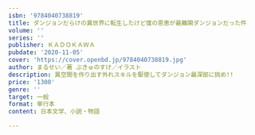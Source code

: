 ```yaml
---
isbn: '9784040738819'
title: ダンジョンだらけの異世界に転生したけど僕の恩恵が最難関ダンジョンだった件
volume: ''
series: ''
publisher: ＫＡＤＯＫＡＷＡ
pubdate: '2020-11-05'
cover: 'https://cover.openbd.jp/9784040738819.jpg'
author: まるせい／著 ぷきゅのすけ／イラスト
description: 異空間を作り出す外れスキルを駆使してダンジョン最深部に挑め!!
price: '1300'
genre: ''
target: 一般
format: 単行本
content: 日本文学、小説・物語

---
```

